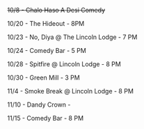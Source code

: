~~10/8 - Chalo Haso A Desi Comedy~~

10/20 - The Hideout - 8PM

10/23 - No, Diya @ The Lincoln Lodge - 7 PM

10/24 - Comedy Bar - 5 PM

10/28 - Spitfire @ Lincoln Lodge - 8 PM

10/30 - Green Mill - 3 PM

11/4 - Smoke Break @ Lincoln Lodge - 8 PM

11/10 - Dandy Crown - 

11/15 - Comedy Bar - 8 PM
